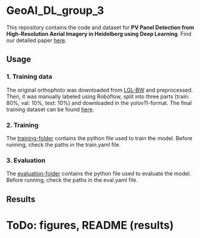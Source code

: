 # GeoAI_DL_group_3

This repository contains the code and dataset for **PV Panel Detection from High-Resolution Aerial Imagery in
Heidelberg using Deep Learning**.
Find our detailed paper [here](https://www.overleaf.com/project/677820b2950a3589a06c9194).

## Usage

### 1. Training data
The original orthophoto was downloaded from [LGL-BW](https://opengeodata.lgl-bw.de/#/(sidenav:product/2)) and preprocessed. Then, it was manually labeled using Roboflow, split into three parts (train: 80%, val: 10%, test: 10%) and downloaded in the yolov11-format. The final training dataset can be found [here](https://github.com/KexsMaren/GeoAI_DL_group_3/tree/main/data/final_polygons.yolov11).


### 2. Training
The [training-folder](https://github.com/KexsMaren/GeoAI_DL_group_3/tree/main/training) contains the python file used to train the model. Before running, check the paths in the train.yaml file.


### 3. Evaluation
The [evaluation-folder](https://github.com/KexsMaren/GeoAI_DL_group_3/tree/main/evaluation) contains the python file used to evaluate the model. Before running, check the paths in the eval.yaml file.

## Results



# ToDo: figures, README (results)